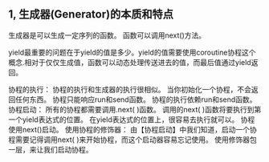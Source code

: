 ## 1, 生成器(Generator)的本质和特点
生成器是可以生成一定序列的函数。
函数可以调用next()方法。

yield最重要的问题在于yield的值是多少。yield的值需要使用coroutine协程这个概念.相对于仅仅生成值，函数可以动态处理传送进去的值，而最后值通过yield返回。

协程的执行：
协程的执行和生成器的执行很相似。
当你初始化一个协程，不会返回任何东西。
协程只能响应run和send函数。
协程的执行依赖run和send函数。
协程启动：
所有的协程都需要调用.next( )函数。
调用的next( )函数将要执行到第一个yield表达式的位置。
在yield表达式的位置上，很容易去执行就可以。
协程使用next()启动。
使用协程的修饰器：
由【协程启动】中我们知道，启动一个协程需要记得调用next( )来开始协程，而这个启动器容易忘记使用。
使用修饰器包一层，来让我们启动协程。
